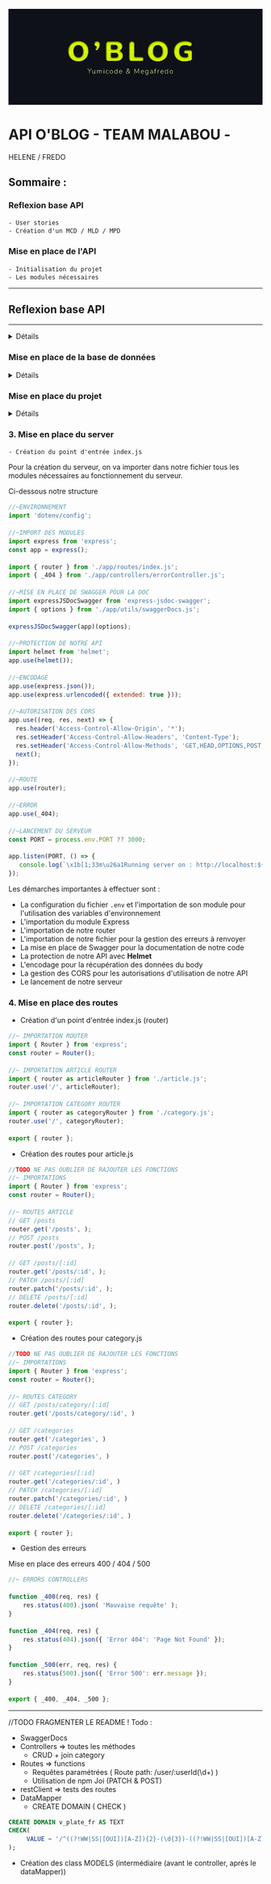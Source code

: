 ![title](__docs__/img/Title.jpg)

# API O'BLOG - TEAM MALABOU - 
HELENE / FREDO

## Sommaire :

 ### Reflexion base API
    - User stories
    - Création d'un MCD / MLD / MPD
  
  ### Mise en place de l'API
    - Initialisation du projet 
    - Les modules nécessaires


---
## Reflexion base API
---

<details>
<summary>Détails</summary>
<br>


## User Stories
|        En tant que        |Je veux pouvoir |Dans le but de|
|----------------|-------------------------------|-----------------------------|
||--||--|
|Visiteur|   Accéder au site    |Visualiser le contenu du site            |
|Visiteur|   Accéder à un article    |Visualiser le contenu de l'article            |
||--||--|
|Utilisateur| Accéder à un article |Visualiser le contenu de l'article|
|Utilisateur|Créer un article | Rajouter un article à mon blog|
|Utilisateur|Modifier un article|Mettre à jour mon article|
|Utilisateur|Supprimer un article| detruire l'article|
||--||--|
|Utilisateur|Créer une catégorie | Rajouter une catégorie à mon blog|
|Utilisateur|Modifier une catégorie|Mettre à jour la catégorie|
|Utilisateur|Supprimer une catégorie| detruire la catégorie|

### MCD

Voici le *Modèle Conceptuel de Données*.

Structure des entités et associations faites avec [Mocodo](http://mocodo.wingi.net/)

```
BELONGS TO, 11 ARTICLE, 0N CATEGORY
CATEGORY: code_category, route, label

ARTICLE: code_article, category, slug, title, excerpt, content
:
```

![Mcd](./docs/img/mcd.jpg)

Une catégorie peut contenir plusieurs articles mais un article ne possède qu'une catégorie.
### MLD

Ci-dessous le *Modèle Logique de Données*

```js
// Sous forme académique :
Category ( CodeCategory, Route, Label )
Article ( CodeArticle, Category, Slug, Title, Excerpt, Content, #CodeCategory )
BELONGS_TO ( CodeCategory, CodeArticle )
```

### MPD

Pour le *Modèle Physique de Données*, nous avons utilisé PgAdmin4 pour établir les liens entre nos tables.

![MPD](./docs/img/MPD_oblog.jpg)

</details>

### Mise en place de la base de données

<details>
<summary>Détails</summary>
<br>

### Migrations avec l'outil Sqitch

Documentation Sqitch [ici](https://sqitch.org/docs/manual/sqitch/)

    - Création d'un fichier init.sh
        - Configuration et création d'une BDD
        - Utilisation et démarrage de Sqitch 

#### 1. Fichier d'initialisation (init.sh)

```sh
#~ Création d'un script via les commandes POSTGRES
export PGUSER=postgres

createuser -l -P oblog
# Reviens à faire : createuser --login --password --pwprompt oblog
  
createdb -O oblog oblog
# Reviens à faire : createdb --owner=oblog oblog

#* 3 - Initialiser Sqitch avec le moteur postgres
sqitch init oblog --engine pg

#* 4 - Création d'une version 1 pour la BDD
sqitch add oblog_v1 -n "01 - Créations des tables article / category"
```

Le fichier permet de créer l'utilisateur avec un mot de passe associé ainsi que sa base de données.

L'initialisation nous permettra de gérer chaque version de la migration.

Dossier migrations :

- deploy
  - oblog_v1.sql
- revert
  - oblog_v1.sql
- verify
  - oblog_v1.sql

Après initialisation :

![sqitch](./docs/img/sqitch_Init.jpg)

Le script d'initialisation est lancée seulement et seulement si [Postgres](https://www.postgresql.org/) est bien installé sur l'hôte.

Le script peut être lancé grâce à la commande suivante :

```sh
# Commande Windows
sh ./init.sh

# Commande Linux
chmod +x ./init.sh
./init.sh
```

#### 2. Déploiement de la base de données

```sh
#* Export variables d'environnements
export PGUSER=oblog
export PGPASSWORD=oblog

#* Deploy Global :
sqitch deploy -d oblog oblog_v1
# sqitch deploy -d oblog oblog_v2
```

Le script deploy.sh permet de générer nos tables dans la BDD.

Le script se lance de la même manière que l'init.sh :

```sh
# Commande Windows
sh ./deploy.sh

# Commande Linux
chmod +x ./deploy.sh
./deploy.sh
```

Et voici le visuel des tables et de leurs relations :

![pgAdmin](./docs/img/tables.JPG)


#### 3. Création d'un fichier import Ad Hoc

Importations ES6

```js
//~ IMPORTATION DOTENV
import 'dotenv/config';

//~ IMPORTATION DATA ---> utilisation de assert {type: "json"} (encore expérimental)
import articlesData from './posts.json' assert {type: "json"};
import categoriesData from './categories.json' assert {type: "json"};

//~ IMPORTATION DE PG CLIENT
import pg from 'pg';
const client = new pg.Client()
```

*Important* On ouvre la connexion à la BDD
```js
await client.connect(); 
```

On génères des boucles qui permettent d'insérer les données dans la BDD

*INSERT INTO ARTICLE*

```js
    
    //* Boucle pour le fichier posts.json
    for (const article of articlesData) {
        // console.log(article)
        // article représente les colonnes de articlesData
        const query = {
            text: `
            INSERT INTO "article"("${Object.keys(article)[0]}", "${Object.keys(article)[1]}", "${Object.keys(article)[2]}", "${Object.keys(article)[3]}","${Object.keys(article)[4]}")
            VALUES ($1, $2, $3, $4, $5);`,
            values: [`${article.category}`, `${article.slug}`,`${article.title}`,`${article.excerpt}`,`${article.content}`]
        };
        await client.query(query);
    } 
    
```

![import_AdHoc_Article](./__docs__/img/importAdHoc_article.jpg)


```js

    //* Boucle pour le fichier categories.json
    for (let category of categoriesData) {
        // console.log(Object.keys(category)[1])
        // category représente les colonnes de categoriesData
            const query = {
                text: `
                INSERT INTO "category"("${Object.keys(category)[0]}", "${Object.keys(category)[1]}")
                VALUES ($1, $2);`,
                values: [`${category.route}`, `${category.label}`]
            };
            await client.query(query);
    }

```

*INSERT INTO CATEGORY*

![import_AdHoc_Category](./__docs__/img/importAdHoc_category.jpg)

*Important* On ferme la connexion à la BDD
```js
await client.end(); 
```

</details> 

### Mise en place du projet

<details>
<summary>Détails</summary>
<br>



#### 1. Initialisation du projet

On initialise le projet avec `npm init`

Installation de toutes les dépendances
```
npm i express dotenv pg helmet joi express-jsdoc-swagger
```

Installation de toutes les dev-dépendances 
```
npm i eslint jest --save-dev
```

Vérification dans le package.json

```js
  "dependencies": {
    "dotenv": "^16.0.1",
    "express": "^4.18.1",
    "express-jsdoc-swagger": "^1.6.8",
    "helmet": "^5.1.0",
    "joi": "^17.6.0",
    "pg": "^8.7.3"
  },
  "devDependencies": {
    "eslint": "^8.17.0",
    "jest": "^28.1.1"
  }
```

2. Structure des fichiers

Nous sommes partis sur une architecture Model Controller avec un Datamapper pour récupérer nos données de la base de données

![structure](./__docs__/img/structure.jpg)

</details>

### 3. Mise en place du server

    - Création du point d'entrée index.js

Pour la création du serveur, on va importer dans notre fichier tous les modules nécessaires au fonctionnement du serveur.

Ci-dessous notre structure

```js
//~ENVIRONNEMENT
import 'dotenv/config';

//~IMPORT DES MODULES
import express from 'express';
const app = express();

import { router } from './app/routes/index.js';
import { _404 } from './app/controllers/errorController.js';

//~MISE EN PLACE DE SWAGGER POUR LA DOC
import expressJSDocSwagger from 'express-jsdoc-swagger';
import { options } from './app/utils/swaggerDocs.js';

expressJSDocSwagger(app)(options);

//~PROTECTION DE NOTRE API
import helmet from 'helmet';
app.use(helmet());

//~ENCODAGE
app.use(express.json());
app.use(express.urlencoded({ extended: true }));

//~AUTORISATION DES CORS
app.use((req, res, next) => {
  res.header('Access-Control-Allow-Origin', '*');
  res.setHeader('Access-Control-Allow-Headers', 'Content-Type');
  res.setHeader('Access-Control-Allow-Methods', 'GET,HEAD,OPTIONS,POST,PUT,PATCH,DELETE');
  next();
});

//~ROUTE
app.use(router);

//~ERROR
app.use(_404);

//~LANCEMENT DU SERVEUR
const PORT = process.env.PORT ?? 3000;

app.listen(PORT, () => {
   console.log(`\x1b[1;33m\u26a1Running server on : http://localhost:${PORT} \u26a1\x1b[0m`);
});
```

Les démarches importantes à effectuer sont :

- La configuration du fichier `.env` et l'importation de son module pour l'utilisation des variables d'environnement
- L'importation du module Express
- L'importation de notre router
- L'importation de notre fichier pour la gestion des erreurs à renvoyer
- La mise en place de Swagger pour la documentation de notre code
- La protection de notre API avec **Helmet**
- L'encodage pour la récupération des données du body
- La gestion des CORS pour les autorisations d'utilisation de notre API
- Le lancement de notre serveur

### 4. Mise en place des routes

- Création d'un point d'entrée index.js (router)

```js
//~ IMPORTATION ROUTER 
import { Router } from 'express';
const router = Router();

//~ IMPORTATION ARTICLE ROUTER
import { router as articleRouter } from './article.js';
router.use('/', articleRouter);

//~ IMPORTATION CATEGORY ROUTER
import { router as categoryRouter } from './category.js';
router.use('/', categoryRouter);

export { router };
```

- Création des routes pour article.js
  
```js
//TODO NE PAS OUBLIER DE RAJOUTER LES FONCTIONS
//~ IMPORTATIONS
import { Router } from 'express';
const router = Router();

//~ ROUTES ARTICLE
// GET /posts
router.get('/posts', );
// POST /posts
router.post('/posts', );

// GET /posts/[:id]
router.get('/posts/:id', );
// PATCH /posts/[:id]
router.patch('/posts/:id', );
// DELETE /posts/[:id]
router.delete('/posts/:id', );

export { router };
```

- Création des routes pour category.js

```js
//TODO NE PAS OUBLIER DE RAJOUTER LES FONCTIONS
//~ IMPORTATIONS
import { Router } from 'express';
const router = Router();

//~ ROUTES CATEGORY
// GET /posts/category/[:id]
router.get('/posts/category/:id', )

// GET /categories
router.get('/categories', )
// POST /categories
router.post('/categories', )

// GET /categories/[:id]
router.get('/categories/:id', )
// PATCH /categories/[:id]
router.patch('/categories/:id', )
// DELETE /categories/[:id]
router.delete('/categories/:id', )

export { router };
```

- Gestion des erreurs
  
Mise en place des erreurs 400 / 404 / 500

```js
//~ ERRORS CONTROLLERS

function _400(req, res) {
    res.status(400).json( 'Mauvaise requête' );
}

function _404(req, res) {
    res.status(404).json({ 'Error 404': 'Page Not Found' });
}

function _500(err, req, res) {
    res.status(500).json({ 'Error 500': err.message });
}

export { _400, _404, _500 };
```


---
//TODO FRAGMENTER LE README !
Todo :

- SwaggerDocs
- Controllers => toutes les méthodes
  - CRUD + join category
- Routes => functions
  - Requêtes paramétrées ( Route path: /user/:userId(\d+)  )
  - Utilisation de npm Joi (PATCH & POST)
- restClient => tests des routes
- DataMapper
  - CREATE DOMAIN ( CHECK )

```sql
CREATE DOMAIN v_plate_fr AS TEXT
CHECK(
     VALUE ~ '/^((?!WW|SS|[OUI])[A-Z]){2}-(\d{3})-((?!WW|SS|[OUI])[A-Z]){2}$/gm'
);
```

- Création des class MODELS (intermédiaire (avant le controller, après le dataMapper))
